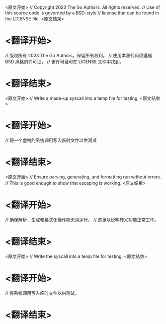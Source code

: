 
<原文开始>
// Copyright 2023 The Go Authors. All rights reserved.
// Use of this source code is governed by a BSD-style
// license that can be found in the LICENSE file.
<原文结束>

# <翻译开始>
// 版权所有 2023 The Go Authors。保留所有权利。
// 使用本源代码须遵循 BSD 风格的许可证，
// 该许可证可在 LICENSE 文件中找到。
# <翻译结束>


<原文开始>
// Write a made-up syscall into a temp file for testing.
<原文结束>

# <翻译开始>
// 将一个虚构的系统调用写入临时文件以供测试
# <翻译结束>


<原文开始>
			// Ensure parsing, generating, and formatting run without errors.
			// This is good enough to show that escaping is working.
<原文结束>

# <翻译开始>
// 确保解析、生成和格式化操作能无误运行。
// 这足以说明转义功能正常工作。
# <翻译结束>


<原文开始>
// Write the syscall into a temp file for testing.
<原文结束>

# <翻译开始>
// 将系统调用写入临时文件以供测试。
# <翻译结束>

